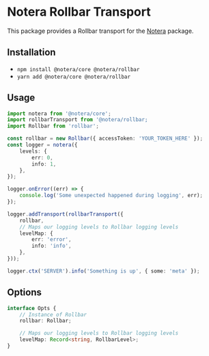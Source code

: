 # Notera Rollbar Transport

This package provides a Rollbar transport for the
[Notera](https://github.com/zappen999/notera) package.

## Installation

- `npm install @notera/core @notera/rollbar`
- `yarn add @notera/core @notera/rollbar`

## Usage

```ts
import notera from '@notera/core';
import rollbarTransport from '@notera/rollbar;
import Rollbar from 'rollbar';

const rollbar = new Rollbar({ accessToken: 'YOUR_TOKEN_HERE' });
const logger = notera({
    levels: {
        err: 0,
        info: 1,
    },
});

logger.onError((err) => {
    console.log('Some unexpected happened during logging', err);
});

logger.addTransport(rollbarTransport({
    rollbar,
    // Maps our logging levels to Rollbar logging levels
    levelMap: {
        err: 'error',
        info: 'info',
    },
}));

logger.ctx('SERVER').info('Something is up', { some: 'meta' });
```

## Options

```ts
interface Opts {
    // Instance of Rollbar
    rollbar: Rollbar;

    // Maps our logging levels to Rollbar logging levels
    levelMap: Record<string, RollbarLevel>;
}
```
